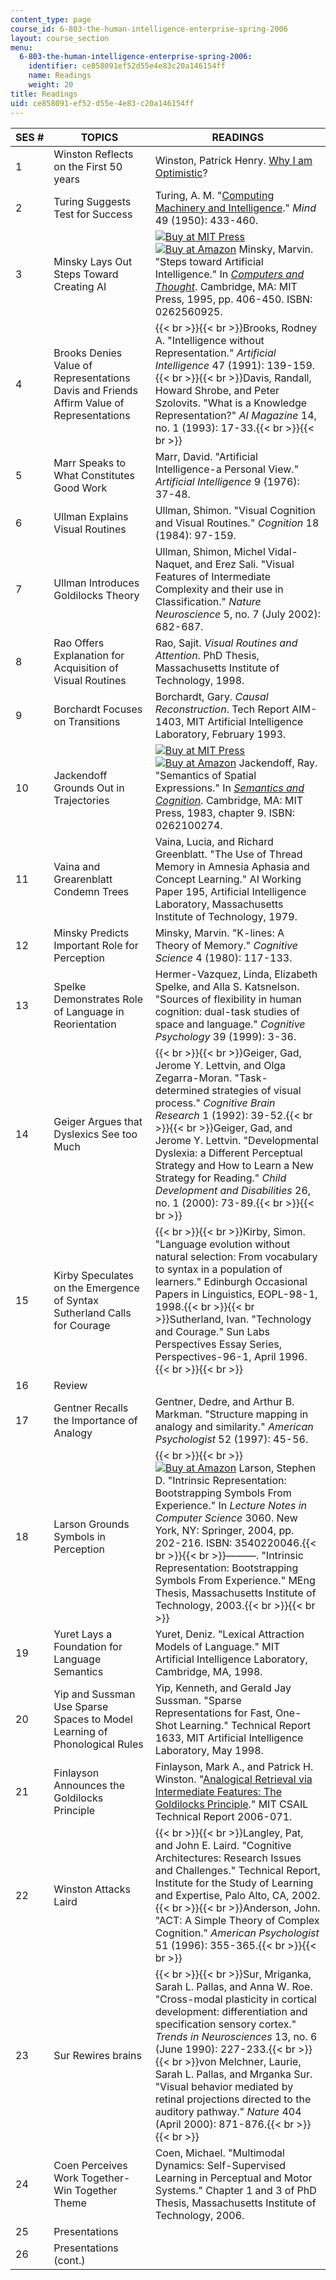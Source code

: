 ```yaml
---
content_type: page
course_id: 6-803-the-human-intelligence-enterprise-spring-2006
layout: course_section
menu:
  6-803-the-human-intelligence-enterprise-spring-2006:
    identifier: ce858091ef52d55e4e83c20a146154ff
    name: Readings
    weight: 20
title: Readings
uid: ce858091-ef52-d55e-4e83-c20a146154ff
---
```


| SES # | TOPICS | READINGS |
| --- | --- | --- |
| 1 | Winston Reflects on the First 50 years | Winston, Patrick Henry. [Why I am Optimistic](http://people.csail.mit.edu/phw/optimism.html)? |
| 2 | Turing Suggests Test for Success | Turing, A. M. "[Computing Machinery and Intelligence](http://www.loebner.net/Prizef/TuringArticle.html)." _Mind_ 49 (1950): 433-460. |
| 3 | Minsky Lays Out Steps Toward Creating AI | [![Buy at MIT Press](/images/mp_logo.gif)](https://mitpress.mit.edu/contributors/edward-feigenbaum) [![Buy at Amazon](/images/a_logo_17.gif)](http://www.amazon.com/exec/obidos/ASIN/0262560925/ref=nosim/mitopencourse-20) Minsky, Marvin. "Steps toward Artificial Intelligence." In [_Computers and Thought_](https://mitpress.mit.edu/contributors/edward-feigenbaum). Cambridge, MA: MIT Press, 1995, pp. 406-450. ISBN: 0262560925. |
| 4 | Brooks Denies Value of Representations Davis and Friends Affirm Value of Representations | {{< br >}}{{< br >}}Brooks, Rodney A. "Intelligence without Representation." _Artificial Intelligence_ 47 (1991): 139-159.{{< br >}}{{< br >}}Davis, Randall, Howard Shrobe, and Peter Szolovits. "What is a Knowledge Representation?" _AI Magazine_ 14, no. 1 (1993): 17-33.{{< br >}}{{< br >}} |
| 5 | Marr Speaks to What Constitutes Good Work | Marr, David. "Artificial Intelligence-a Personal View." _Artificial Intelligence_ 9 (1976): 37-48. |
| 6 | Ullman Explains Visual Routines | Ullman, Shimon. "Visual Cognition and Visual Routines." _Cognition_ 18 (1984): 97-159. |
| 7 | Ullman Introduces Goldilocks Theory | Ullman, Shimon, Michel Vidal-Naquet, and Erez Sali. "Visual Features of Intermediate Complexity and their use in Classification." _Nature Neuroscience_ 5, no. 7 (July 2002): 682-687. |
| 8 | Rao Offers Explanation for Acquisition of Visual Routines | Rao, Sajit. _Visual Routines and Attention_. PhD Thesis, Massachusetts Institute of Technology, 1998. |
| 9 | Borchardt Focuses on Transitions | Borchardt, Gary. _Causal Reconstruction_. Tech Report AIM-1403, MIT Artificial Intelligence Laboratory, February 1993. |
| 10 | Jackendoff Grounds Out in Trajectories | [![Buy at MIT Press](/images/mp_logo.gif)](https://mitpress.mit.edu/books/semantics-and-cognition) [![Buy at Amazon](/images/a_logo_17.gif)](http://www.amazon.com/exec/obidos/ASIN/0262100274/ref=nosim/mitopencourse-20) Jackendoff, Ray. "Semantics of Spatial Expressions." In [_Semantics and Cognition_](https://mitpress.mit.edu/books/semantics-and-cognition). Cambridge, MA: MIT Press, 1983, chapter 9. ISBN: 0262100274. |
| 11 | Vaina and Grearenblatt Condemn Trees | Vaina, Lucia, and Richard Greenblatt. "The Use of Thread Memory in Amnesia Aphasia and Concept Learning." AI Working Paper 195, Artificial Intelligence Laboratory, Massachusetts Institute of Technology, 1979. |
| 12 | Minsky Predicts Important Role for Perception | Minsky, Marvin. "K-lines: A Theory of Memory." _Cognitive Science_ 4 (1980): 117-133. |
| 13 | Spelke Demonstrates Role of Language in Reorientation | Hermer-Vazquez, Linda, Elizabeth Spelke, and Alla S. Katsnelson. "Sources of flexibility in human cognition: dual-task studies of space and language." _Cognitive Psychology_ 39 (1999): 3-36. |
| 14 | Geiger Argues that Dyslexics See too Much | {{< br >}}{{< br >}}Geiger, Gad, Jerome Y. Lettvin, and Olga Zegarra-Moran. "Task-determined strategies of visual process." _Cognitive Brain Research_ 1 (1992): 39-52.{{< br >}}{{< br >}}Geiger, Gad, and Jerome Y. Lettvin. "Developmental Dyslexia: a Different Perceptual Strategy and How to Learn a New Strategy for Reading." _Child Development and Disabilities_ 26, no. 1 (2000): 73-89.{{< br >}}{{< br >}} |
| 15 | Kirby Speculates on the Emergence of Syntax Sutherland Calls for Courage | {{< br >}}{{< br >}}Kirby, Simon. "Language evolution without natural selection: From vocabulary to syntax in a population of learners." Edinburgh Occasional Papers in Linguistics, EOPL-98-1, 1998.{{< br >}}{{< br >}}Sutherland, Ivan. "Technology and Courage." Sun Labs Perspectives Essay Series, Perspectives-96-1, April 1996.{{< br >}}{{< br >}} |
| 16 | Review |   |
| 17 | Gentner Recalls the Importance of Analogy | Gentner, Dedre, and Arthur B. Markman. "Structure mapping in analogy and similarity." _American Psychologist_ 52 (1997): 45-56. |
| 18 | Larson Grounds Symbols in Perception | {{< br >}}{{< br >}}[![Buy at Amazon](/images/a_logo_17.gif)](http://www.amazon.com/exec/obidos/ASIN/3540220046/ref=nosim/mitopencourse-20) Larson, Stephen D. "Intrinsic Representation: Bootstrapping Symbols From Experience." In _Lecture Notes in Computer Science_ 3060. New York, NY: Springer, 2004, pp. 202-216. ISBN: 3540220046.{{< br >}}{{< br >}}———. "Intrinsic Representation: Bootstrapping Symbols From Experience." MEng Thesis, Massachusetts Institute of Technology, 2003.{{< br >}}{{< br >}} |
| 19 | Yuret Lays a Foundation for Language Semantics | Yuret, Deniz. "Lexical Attraction Models of Language." MIT Artificial Intelligence Laboratory, Cambridge, MA, 1998. |
| 20 | Yip and Sussman Use Sparse Spaces to Model Learning of Phonological Rules | Yip, Kenneth, and Gerald Jay Sussman. "Sparse Representations for Fast, One-Shot Learning." Technical Report 1633, MIT Artificial Intelligence Laboratory, May 1998. |
| 21 | Finlayson Announces the Goldilocks Principle | Finlayson, Mark A., and Patrick H. Winston. "[Analogical Retrieval via Intermediate Features: The Goldilocks Principle](http://hdl.handle.net/1721.1/34635)." MIT CSAIL Technical Report 2006-071. |
| 22 | Winston Attacks Laird | {{< br >}}{{< br >}}Langley, Pat, and John E. Laird. "Cognitive Architectures: Research Issues and Challenges." Technical Report, Institute for the Study of Learning and Expertise, Palo Alto, CA, 2002.{{< br >}}{{< br >}}Anderson, John. "ACT: A Simple Theory of Complex Cognition." _American Psychologist_ 51 (1996): 355-365.{{< br >}}{{< br >}} |
| 23 | Sur Rewires brains | {{< br >}}{{< br >}}Sur, Mriganka, Sarah L. Pallas, and Anna W. Roe. "Cross-modal plasticity in cortical development: differentiation and specification sensory cortex." _Trends in Neurosciences_ 13, no. 6 (June 1990): 227-233.{{< br >}}{{< br >}}von Melchner, Laurie, Sarah L. Pallas, and Mrganka Sur. "Visual behavior mediated by retinal projections directed to the auditory pathway." _Nature_ 404 (April 2000): 871-876.{{< br >}}{{< br >}} |
| 24 | Coen Perceives Work Together-Win Together Theme | Coen, Michael. "Multimodal Dynamics: Self-Supervised Learning in Perceptual and Motor Systems." Chapter 1 and 3 of PhD Thesis, Massachusetts Institute of Technology, 2006. |
| 25 | Presentations |   |
| 26 | Presentations (cont.) |